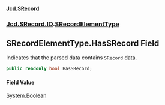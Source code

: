 #### [Jcd.SRecord](index.md 'index')
### [Jcd.SRecord.IO](Jcd.SRecord.IO.md 'Jcd.SRecord.IO').[SRecordElementType](Jcd.SRecord.IO.SRecordElementType.md 'Jcd.SRecord.IO.SRecordElementType')

## SRecordElementType.HasSRecord Field

Indicates that the parsed data contains `SRecord` data.

```csharp
public readonly bool HasSRecord;
```

#### Field Value
[System.Boolean](https://docs.microsoft.com/en-us/dotnet/api/System.Boolean 'System.Boolean')